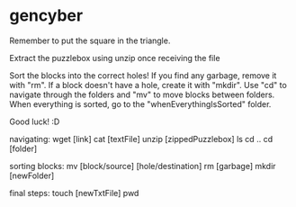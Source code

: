# gencyber
Remember to put the square in the triangle.

Extract the puzzlebox using unzip once receiving the file

Sort the blocks into the correct holes! If you find any garbage, remove it with "rm".
If a block doesn't have a hole, create it with "mkdir".
Use "cd" to navigate through the folders and "mv" to move blocks between folders.
When everything is sorted, go to the "whenEverythingIsSorted" folder.

Good luck! :D



navigating:
wget [link]
cat [textFile]
unzip [zippedPuzzlebox]
ls
cd ..
cd [folder]

sorting blocks:
mv [block/source] [hole/destination]
rm [garbage]
mkdir [newFolder]

final steps:
touch [newTxtFile]
pwd
